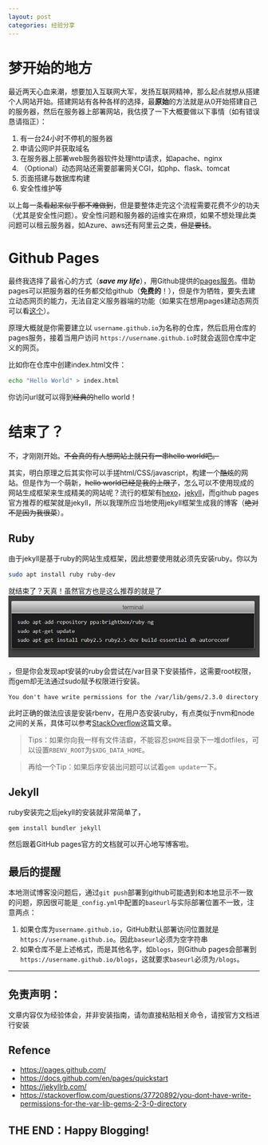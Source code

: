 ```yaml
---
layout: post
categories: 经验分享
---
```

# 梦开始的地方

最近两天心血来潮，想要加入互联网大军，发扬互联网精神，那么起点就想从搭建个人网站开始。搭建网站有各种各样的选择，最**原始**的方法就是从0开始搭建自己的服务器，然后在服务器上部署网站，我估摸了一下大概要做以下事情（如有错误恳请指正）：

1. 有一台24小时不停机的服务器
2. 申请公网IP并获取域名
3. 在服务器上部署web服务器软件处理http请求，如apache、nginx
4. （Optional）动态网站还需要部署网关CGI，如php、flask、tomcat
5. 页面搭建与数据库构建
6. 安全性维护等

以上每一条~~看起来似乎都不难做到~~，但是要整体走完这个流程需要花费不少的功夫（尤其是安全性问题）。安全性问题和服务器的运维实在麻烦，如果不想处理此类问题可以租云服务器，如Azure、aws还有阿里云之类，~~但是要钱~~。

# Github Pages

最终我选择了最省心的方式（***save my life***），用Github提供的[pages服务](https://pages.github.com/)。借助pages可以把服务器的任务都交给github（**免费的**！），但是作为牺牲，要失去建立动态网页的能力，无法自定义服务器端的功能（如果实在想用pages建动态网页可以看[这个](https://link.zhihu.com/?target=https%3A//github.com/axetroy/blog)）。

原理大概就是你需要建立以 `username.github.io`为名称的仓库，然后启用仓库的pages服务，接着当用户访问 `https://username.github.io`时就会返回仓库中定义的网页。

比如你在仓库中创建index.html文件：

```bash
echo "Hello World" > index.html
```

你访问url就可以得到~~经典的~~hello world！

# 结束了？

不，才刚刚开始。~~不会真的有人想网站上就只有一串hello world吧。~~

其实，明白原理之后其实你可以手搓html/CSS/javascript，构建一个~~酷炫~~的网站。但是作为一个萌新，~~hello world已经是我的上限了~~，怎么可以不使用现成的网站生成框架来生成精美的网站呢？流行的框架有[hexo](https://hexo.io/index.html)，[jekyll](https://jekyllrb.com/)，而github pages官方推荐的框架就是jekyll，所以我理所应当地使用jekyll框架生成我的博客（~~绝对不是因为我很菜~~）。

## Ruby

由于jekyll是基于ruby的网站生成框架，因此想要使用就必须先安装ruby。你以为

```bash
sudo apt install ruby ruby-dev
```

就结束了？天真！虽然官方也是这么推荐的就是了![坑](/assets/images/2023-08-02/image.png)

，但是你会发现apt安装的ruby会尝试在/var目录下安装插件，这需要root权限，而gem却无法通过sudo赋予权限进行安装。

```
You don't have write permissions for the /var/lib/gems/2.3.0 directory
```

此时正确的做法应该是安装rbenv，在用户态安装ruby，有点类似于nvm和node之间的关系，具体可以参考[StackOverflow](https://stackoverflow.com/questions/37720892/you-dont-have-write-permissions-for-the-var-lib-gems-2-3-0-directory)这篇文章。

> Tips：如果你向我一样有文件洁癖，不能容忍`$HOME`目录下一堆dotfiles，可以设置`RBENV_ROOT`为`$XDG_DATA_HOME`。

> 再给一个Tip：如果后序安装出问题可以试着`gem update`一下。

## Jekyll
ruby安装完之后jekyll的安装就非常简单了，
```
gem install bundler jekyll
```
然后跟着GitHub pages官方的文档就可以开心地写博客啦。

## 最后的提醒
本地测试博客没问题后，通过`git push`部署到github可能遇到和本地显示不一致的问题，原因很可能是`_config.yml`中配置的`baseurl`与实际部署位置不一致，注意两点：
1. 如果仓库为`username.github.io`，GitHub默认部署访问位置就是`https://username.github.io`。因此`baseurl`必须为空字符串
2. 如果仓库不是上述格式，而是其他名字，如`blogs`，则Github pages会部署到`https://username.github.io/blogs`，这就要求`baseurl`必须为`/blogs`。

---

免责声明：
---
文章内容仅为经验体会，并非安装指南，请勿直接粘贴相关命令，请按官方文档进行安装

Refence
---
- https://pages.github.com/
- https://docs.github.com/en/pages/quickstart
- https://jekyllrb.com/
- https://stackoverflow.com/questions/37720892/you-dont-have-write-permissions-for-the-var-lib-gems-2-3-0-directory

THE END：Happy Blogging!
---